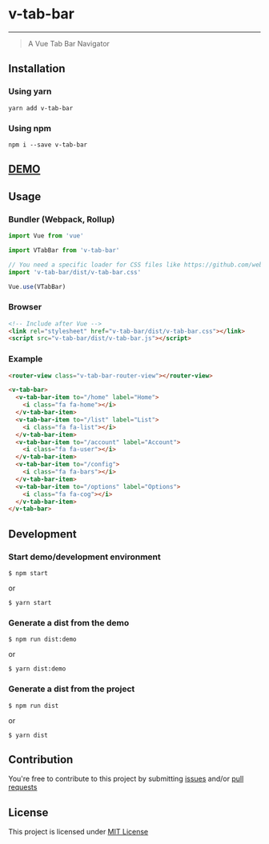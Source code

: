 # v-tab-bar
---

> A Vue Tab Bar Navigator

## Installation

### Using yarn

`yarn add v-tab-bar`

### Using npm

`npm i --save v-tab-bar`

## [DEMO](http://paliari.github.io/v-tab-bar)

## Usage

### Bundler (Webpack, Rollup)

```js
import Vue from 'vue'

import VTabBar from 'v-tab-bar'

// You need a specific loader for CSS files like https://github.com/webpack/css-loader
import 'v-tab-bar/dist/v-tab-bar.css'

Vue.use(VTabBar)
```

### Browser

```html
<!-- Include after Vue -->
<link rel="stylesheet" href="v-tab-bar/dist/v-tab-bar.css"></link>
<script src="v-tab-bar/dist/v-tab-bar.js"></script>
```

### Example

```html
<router-view class="v-tab-bar-router-view"></router-view>

<v-tab-bar>
  <v-tab-bar-item to="/home" label="Home">
    <i class="fa fa-home"></i>
  </v-tab-bar-item>
  <v-tab-bar-item to="/list" label="List">
    <i class="fa fa-list"></i>
  </v-tab-bar-item>
  <v-tab-bar-item to="/account" label="Account">
    <i class="fa fa-user"></i>
  </v-tab-bar-item>
  <v-tab-bar-item to="/config">
    <i class="fa fa-bars"></i>
  </v-tab-bar-item>
  <v-tab-bar-item to="/options" label="Options">
    <i class="fa fa-cog"></i>
  </v-tab-bar-item>
</v-tab-bar>
```

## Development

### Start demo/development environment

    $ npm start

or

    $ yarn start

### Generate a dist from the demo

    $ npm run dist:demo

or

    $ yarn dist:demo

### Generate a dist from the project

    $ npm run dist

or

    $ yarn dist

## Contribution

You're free to contribute to this project by submitting [issues](https://github.com/paliari/v-tab-bar/issues) and/or [pull requests](https://github.com/paliari/v-tab-bar/pulls)

## License

This project is licensed under [MIT License](http://en.wikipedia.org/wiki/MIT_License)
